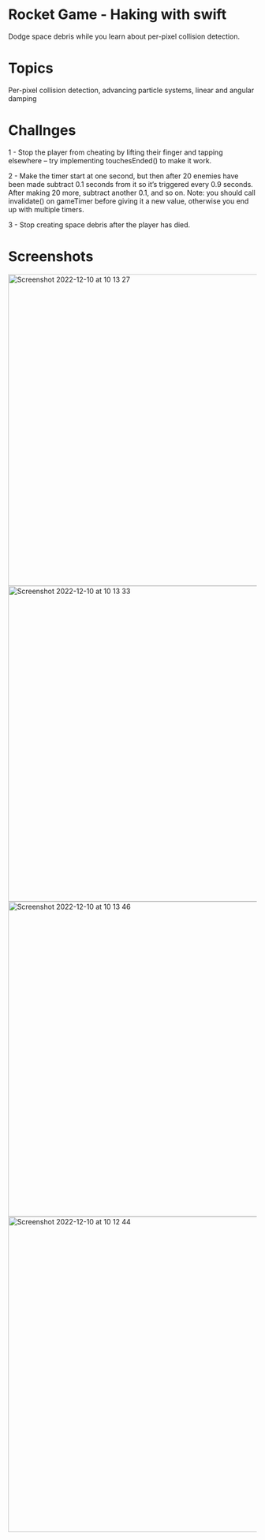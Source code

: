 # Rocket Game - Haking with swift 
Dodge space debris while you learn about per-pixel collision detection.

# Topics 
Per-pixel collision detection, advancing particle systems, linear and angular damping



# Challnges 
1 - Stop the player from cheating by lifting their finger and tapping elsewhere – try implementing touchesEnded() to make it work.

2 - Make the timer start at one second, but then after 20 enemies have been made subtract 0.1 seconds from it so it’s triggered every 0.9 seconds. After making 20 more, subtract another 0.1, and so on. Note: you should call invalidate() on gameTimer before giving it a new value, otherwise you end up with multiple timers.

3 - Stop creating space debris after the player has died.
# Screenshots

<img width="632" alt="Screenshot 2022-12-10 at 10 13 27" src="https://user-images.githubusercontent.com/79315087/208074675-46e1a8b2-7643-4c73-83c5-94d67e6fbca2.png"> <img width="640" alt="Screenshot 2022-12-10 at 10 13 33" src="https://user-images.githubusercontent.com/79315087/208074683-aca61b40-2aea-40dc-8640-d5b787cdd32d.png">
<img width="639" alt="Screenshot 2022-12-10 at 10 13 46" src="https://user-images.githubusercontent.com/79315087/208074687-b64f1809-7c5d-4e2f-94c7-e43d023b3737.png"> <img width="640" alt="Screenshot 2022-12-10 at 10 12 44" src="https://user-images.githubusercontent.com/79315087/208074691-5b023060-cad1-4624-9afc-e84a8eb3b028.png">
